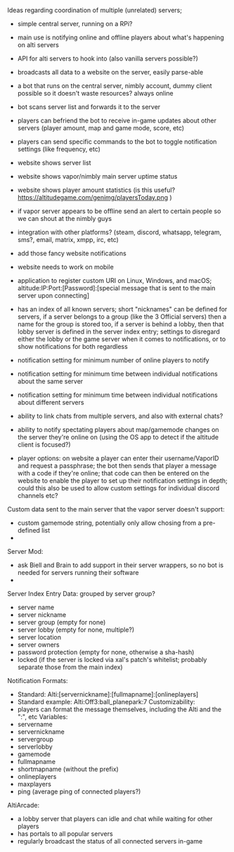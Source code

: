 Ideas regarding coordination of multiple (unrelated) servers;

* simple central server, running on a RPi?
* main use is notifying online and offline players about what's happening on alti servers
* API for alti servers to hook into (also vanilla servers possible?)
* broadcasts all data to a website on the server, easily parse-able
* a bot that runs on the central server, nimbly account, dummy client possible so it doesn't waste resources? always online
* bot scans server list and forwards it to the server
* players can befriend the bot to receive in-game updates about other servers (player amount, map and game mode, score, etc)
* players can send specific commands to the bot to toggle notification settings (like frequency, etc)
* website shows server list
* website shows vapor/nimbly main server uptime status
* website shows player amount statistics (is this useful? https://altitudegame.com/genimg/playersToday.png )
* if vapor server appears to be offline send an alert to certain people so we can shout at the nimbly guys
* integration with other platforms? (steam, discord, whatsapp, telegram, sms?, email, matrix, xmpp, irc, etc)
* add those fancy website notifications
* website needs to work on mobile
* application to register custom URI on Linux, Windows, and macOS; altitude:IP:Port:[Password]:[special message that is sent to the main server upon connecting]
* has an index of all known servers; short "nicknames" can be defined for servers, if a server belongs to a group (like the 3 Official servers) then a name for the group is stored too, if a server is behind a lobby, then that lobby server is defined in the server index entry; settings to disregard either the lobby or the game server when it comes to notifications, or to show notifications for both regardless
* notification setting for minimum number of online players to notify
* notification setting for minimum time between individual notifications about the same server
* notification setting for minimum time between individual notifications about different servers
* ability to link chats from multiple servers, and also with external chats?
* ability to notify spectating players about map/gamemode changes on the server they're online on (using the OS app to detect if the altitude client is focused?)

* player options: on website a player can enter their username/VaporID and request a passphrase; the bot then sends that player a message with a code if they're online; that code can then be entered on the website to enable the player to set up their notification settings in depth; could this also be used to allow custom settings for individual discord channels etc?

Custom data sent to the main server that the vapor server doesn't support:
* custom gamemode string, potentially only allow chosing from a pre-defined list
* 

Server Mod:
* ask Biell and Brain to add support in their server wrappers, so no bot is needed for servers running their software
* 

Server Index Entry Data:
grouped by server group?
* server name
* server nickname
* server group (empty for none)
* server lobby (empty for none, multiple?)
* server location
* server owners
* password protection (empty for none, otherwise a sha-hash)
* locked (if the server is locked via xal's patch's whitelist; probably separate those from the main index)

Notification Formats:
* Standard: Alti:[servernickname]:[fullmapname]:[onlineplayers]
* Standard example: Alti:Off3:ball_planepark:7
Customizability:
* players can format the message themselves, including the Alti and the ":", etc
Variables:
* servername
* servernickname
* servergroup
* serverlobby
* gamemode
* fullmapname
* shortmapname (without the prefix)
* onlineplayers
* maxplayers
* ping (average ping of connected players?)

AltiArcade:
* a lobby server that players can idle and chat while waiting for other players
* has portals to all popular servers
* regularly broadcast the status of all connected servers in-game
